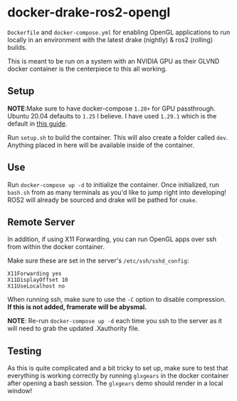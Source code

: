 # docker-drake-ros2-opengl
`Dockerfile` and `docker-compose.yml` for enabling OpenGL applications to run locally in an environment with the latest drake (nightly) & ros2 (rolling) builds.

This is meant to be run on a system with an NVIDIA GPU as their GLVND docker container is the centerpiece to this all working.

## Setup
__NOTE__:Make sure to have docker-compose `1.28+` for GPU passthrough. Ubuntu 20.04 defaults to `1.25` I believe. I have used `1.29.1` which is the default in [this guide](https://docs.docker.com/compose/install/).

Run `setup.sh` to build the container. This will also create a folder called `dev`. Anything placed in here will be available inside of the container.

## Use
Run `docker-compose up -d` to initialize the container. Once initialized, run `bash.sh` from as many terminals as you'd like to jump right into developing! ROS2 will already be sourced and drake will be pathed for `cmake`.

## Remote Server
In addition, if using X11 Forwarding, you can run OpenGL apps over ssh from within the docker container.

Make sure these are set in the server's `/etc/ssh/sshd_config`:

```
X11Forwarding yes
X11DisplayOffset 10
X11UseLocalhost no
```

When running ssh, make sure to use the `-C` option to disable compression. __If this is not added, framerate will be abysmal.__

__NOTE__: Re-run `docker-compose up -d` each time you ssh to the server as it will need to grab the updated .Xauthority file.

## Testing
As this is quite complicated and a bit tricky to set up, make sure to test that everything is working correctly by running `glxgears` in the docker container after opening a bash session. The `glxgears` demo should render in a local window!
